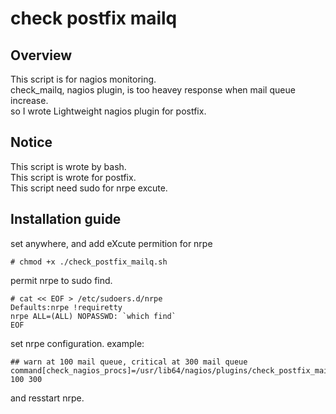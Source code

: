 # check postfix mailq

##  Overview
This script is for nagios monitoring.  
check_mailq, nagios plugin, is too heavey response when mail queue increase.  
so I wrote Lightweight nagios plugin for postfix.  

## Notice
This script is wrote by bash.  
This script is wrote for postfix.  
This script need sudo for nrpe excute.  

## Installation guide
set anywhere, and add eXcute permition for nrpe

    # chmod +x ./check_postfix_mailq.sh

permit nrpe to sudo find.

    # cat << EOF > /etc/sudoers.d/nrpe
    Defaults:nrpe !requiretty
    nrpe ALL=(ALL) NOPASSWD: `which find`
    EOF

set nrpe configuration.
example:

    ## warn at 100 mail queue, critical at 300 mail queue
    command[check_nagios_procs]=/usr/lib64/nagios/plugins/check_postfix_mailq.sh 100 300

and resstart nrpe.
